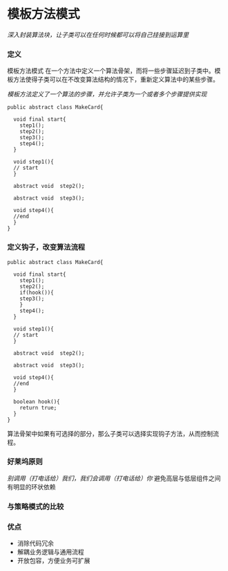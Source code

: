 # 模板方法模式
*深入封装算法块，让子类可以在任何时候都可以将自己挂接到运算里*

### 定义
模板方法模式 在一个方法中定义一个算法骨架，而将一些步骤延迟到子类中。模板方法使得子类可以在不改变算法结构的情况下，重新定义算法中的某些步骤。

*模板方法定义了一个算法的步骤，并允许子类为一个或者多个步骤提供实现*

```
public abstract class MakeCard{
  
  void final start{
    step1();
    step2();
    step3();
    step4();
  }
  
  void step1(){
  // start
  } 
  
  abstract void  step2();
  
  abstract void  step3();
  
  void step4(){
  //end
  }
}
```
### 定义钩子，改变算法流程
```
public abstract class MakeCard{
  
  void final start{
    step1();
    step2();
    if(hook()){
    step3();
    }
    step4();    
  }
  
  void step1(){
  // start
  } 
  
  abstract void  step2();
  
  abstract void  step3();
  
  void step4(){
  //end
  }
  
  boolean hook(){
    return true;
  }
}
```
算法骨架中如果有可选择的部分，那么子类可以选择实现钩子方法，从而控制流程。

### 好莱坞原则
*别调用（打电话给）我们，我们会调用（打电话给）你*
避免高层与低层组件之间有明显的环状依赖

### 与策略模式的比较

### 优点
- 消除代码冗余
- 解耦业务逻辑与通用流程
- 开放包容，方便业务可扩展
